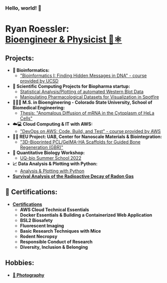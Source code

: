 ### Hello, world! 👋
<h1>Ryan Roessler:<br/><a href="https://www.linkedin.com/in/ryan-roessler/">Bioengineer & Physicist 🧬⚛️</a></h1>

<h2>Projects:</h2>

- <b>🧬 Bioinformatics:</b>
  - ["Bioinformatics I: Finding Hidden Messages in DNA" - course provided by UCSD](https://github.com/RyanRoessler/Bioinformatics)
- <b>💊 Scientific Computing Projects for Biopharma startup:</b>
  - [Statistical Analysis/Plotting of automated Western Blot Data](https://github.com/RyanRoessler/Protein-Quantification-Linearity-Analysis)
  - [Manipulating Pharmacological Datasets for Visualization in Spotfire](https://github.com/RyanRoessler/-Data-Manipulation-for-Visualization-Plotting-in-Spotfire)
- <b>🧬👨‍🔬 M.S. in Bioengineering - Colorado State University, School of Biomedical Engineering:</b>
  - [Thesis: "Anomalous Diffusion of mRNA in the Cytoplasm of HeLa Cells"](https://github.com/RyanRoessler/Bioengineering-MS-Thesis)
- <b>☁️💻 Cloud Computing & IT with AWS:</b>
  - ["DevOps on AWS: Code, Build, and Test" - course provided by AWS](https://github.com/RyanRoessler/Cloud-Computing-with-AWS)
- <b>👨‍🔬 REU Project: UAB, Center for Nanoscale Materials & Biointegration:</b>
  - ["3D-Bioprinted PCL/GelMA-HA Scaffolds for Guided Bone Regeneration (GBR)"](https://github.com/RyanRoessler/REU-Center-for-Nanoscale-Materials-Biointegration)
- <b>🧫 Quantitative Biology Workshop:</b>
  - [UQ-bio Summer School 2022](https://github.com/RyanRoessler/Quantitative-Biology-UQ-bio)
- <b>📈 Data Analysis & Plotting with Python:</b>
  - [Analysis & Plotting with Python](https://github.com/RyanRoessler/Analysis-Plotting-with-Python)
- <b> [Survival Analysis of the Radioactive Decay of Radon Gas](https://github.com/RyanRoessler/Survival-Analysis-of-Radon-Decay)

<h2>📜 Certifications:</h2>

- <b>[Certifications](https://github.com/RyanRoessler/Certifications)</b>
  - AWS Cloud Technical Essentials
  - Docker Essentials & Building a Containerized Web Application
  - BSL2 Biosafety
  - Fluorescent Imaging
  - Basic Research Techniques with Mice
  - Rodent Necropsy
  - Responsible Conduct of Research
  - Diversity, Inclusion & Belonging
 
<h2>Hobbies:</h2>

- <b>[📸 Photography](https://sites.google.com/view/ryanroesslerphotography/work)</b>

[linkedin]: https://www.linkedin.com/in/ryan-roessler/   
[Ryan Roessler Photography]: https://sites.google.com/view/ryanroesslerphotography/work
<!--
**RyanRoessler/RyanRoessler** is a ✨ _special_ ✨ repository because its `README.md` (this file) appears on your GitHub profile.

Here are some ideas to get you started:

- 🔭 I’m currently working on ...
- 🌱 I’m currently learning ...
- 👯 I’m looking to collaborate on ...
- 🤔 I’m looking for help with ...
- 💬 Ask me about ...
- 📫 How to reach me: ...
- 😄 Pronouns: ...
- ⚡ Fun fact: ...
-->
